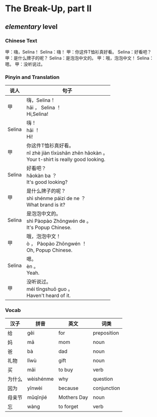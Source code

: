 # The Break-Up, part II
## *elementary* level

### Chinese Text
甲：嗨，Selina！
Selina：嗨！
甲：你这件T恤衫真好看。
Selina：好看吧？
甲：是什么牌子的呢？
Selina：是泡泡中文的。
甲：哦，泡泡中文！
Selina：嗯。
甲：没听说过。

### Pinyin and Translation
|说人|句子|
|----|----|
|甲|嗨，Selina！<br />hāi ， Selina ！<br />Hi,Selina!|
|Selina|嗨！<br />hāi ！<br />Hi!|
|甲|你这件T恤衫真好看。<br />nǐ zhè jiàn tīxùshān zhēn hǎokàn 。<br />Your t-shirt is really good looking.|
|Selina|好看吧？<br />hǎokàn ba ？<br />It's good looking?|
|甲|是什么牌子的呢？<br />shì shénme páizi de ne ？<br />What brand is it?|
|Selina|是泡泡中文的。<br />shì Pàopào Zhōngwén de 。<br />It's Popup Chinese.|
|甲|哦，泡泡中文！<br />ò ， Pàopào Zhōngwén ！<br />Oh, Popup Chinese.|
|Selina|嗯。<br />èn 。<br />Yeah.|
|甲|没听说过。<br />méi tīngshuō guo 。<br />Haven't heard of it.|
### Vocab
|汉子|拼音|英文|词类|
|----|----|----|----|
|给|gěi|for|preposition|
|妈|mā|mom|noun|
|爸|bà|dad|noun|
|礼物|lǐwù|gift|noun|
|买|mǎi|to buy|verb|
|为什么|wèishénme|why|question|
|因为|yīnwèi|because|conjunction|
|母亲节|mǔqīnjié|Mothers Day|noun|
|忘|wàng|to forget|verb|